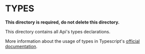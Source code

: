 # TYPES

**This directory is required, do not delete this directory.**

This directory contains all Api's types declarations.

More information about the usage of types in Typescript's [official documentation](https://www.typescriptlang.org/docs/handbook/basic-types.html).
